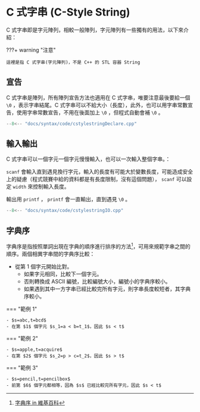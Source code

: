 # C 式字串 (C-Style String)

C 式字串即是字元陣列，相較一般陣列，字元陣列有一些獨有的用法，以下來介紹：

???+ warning "注意"

    這裡是指 C 式字串(字元陣列)，不是 C++ 的 STL 容器 String

## 宣告

C 式字串是陣列，所有陣列宣告方法也適用在 C 式字串，唯要注意最後要給一個 `\0` ，表示字串結尾。C 式字串可以不給大小（長度），此外，也可以用字串常數宣告，使用字串常數宣告，不用在後面加上 `\0` ，但程式自動會補 `\0` 。

```cpp
--8<-- "docs/syntax/code/cstylestringDeclare.cpp"
```

## 輸入輸出

C 式字串可以一個字元一個字元慢慢輸入，也可以一次輸入整個字串。：

 `scanf` 會輸入直到遇見換行字元，輸入的長度有可能大於變數長度，可能造成安全上的疑慮（程式競賽中給的資料都是有長度限制，沒有這個問題）， `scanf` 可以設定 `width` 來控制輸入長度。

輸出用 `printf` ， `printf` 會一直輸出，直到遇見 `\0` 。

```cpp
--8<-- "docs/syntax/code/cstylestringIO.cpp"
```

## 字典序

字典序是指按照單詞出現在字典的順序進行排序的方法[^1]，可用來規範字串之間的順序。兩個相異字串間的字典序比較：

-   從第 $1$ 個字元開始比對。
    - 如果字元相同，比較下一個字元。
    - 否則轉換成 ASCII 編號，比較編號大小，編號小的字典序較小。
    - 如果遇到其中一方字串已經比較完所有字元，則字串長度較短者，其字典序較小。

=== "範例 1"

    - $s=abc,t=bcd$
    - 在第 $1$ 個字元 $s_1=a < b=t_1$，因此 $s < t$

=== "範例 2"

    - $s=apple,t=acquire$
    - 在第 $2$ 個字元 $s_2=p > c=t_2$，因此 $s > t$

=== "範例 3"

    - $s=pencil,t=pencilbox$
    - 前第 $6$ 個字元都相等，因為 $s$ 已經比較完所有字元，因此 $s < t$

[^1]:  [字典序 in 維基百科](https://zh.wikipedia.org/wiki/%E5%AD%97%E5%85%B8%E5%BA%8F) 
